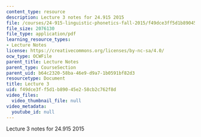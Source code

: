 ```yaml
---
content_type: resource
description: Lecture 3 notes for 24.915 2015
file: /courses/24-915-linguistic-phonetics-fall-2015/f49dce3ff5d1b89045e258cb2c762f8d_MIT24_915F15_lec3.pdf
file_size: 2076130
file_type: application/pdf
learning_resource_types:
- Lecture Notes
license: https://creativecommons.org/licenses/by-nc-sa/4.0/
ocw_type: OCWFile
parent_title: Lecture Notes
parent_type: CourseSection
parent_uid: b64c2320-58ba-46e9-d9a7-1b0591bf82d3
resourcetype: Document
title: Lecture 3
uid: f49dce3f-f5d1-b890-45e2-58cb2c762f8d
video_files:
  video_thumbnail_file: null
video_metadata:
  youtube_id: null
---
```

Lecture 3 notes for 24.915 2015